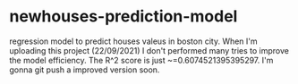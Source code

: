 # newhouses-prediction-model
regression model to predict houses valeus in boston city.  When I'm uploading this project (22/09/2021) I don't performed  many tries to improve the model efficiency. The  R^2 score is just ~=0.6074521395395297. I'm gonna  git push a improved version soon. 
